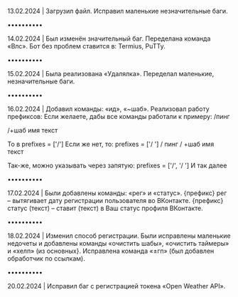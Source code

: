 13.02.2024 | Загрузил файл.
Исправил маленькие незначительные баги.

••••••••••

14.02.2024 | Был изменён значительный баг. Переделана команда «Влс». Бот без проблем ставится в: Termius, PuTTy.

••••••••••

15.02.2024 | Была реализована «Удалялка». Переделал маленькие, незначительные баги.

••••••••••

16.02.2024 | Добавил команды: «ид», «~шаб». Реализовал работу префиксов:
Если желаете, дабы все команды работали к примеру:
/пинг

/+шаб имя
текст

То в prefixes = ['/']
Если же нет, то: prefixes = ['/ ']
/ пинг
/ +шаб имя
текст

Так-же, можно указывать через запятую: prefixes = ['/', '/ ']
И так далее

••••••••••

17.02.2024 | Были добавлены команды: «рег» и «статус».
{префикс} рег – вытягивает дату регистрации пользователя во ВКонтакте.
{префикс} статус (текст) – ставит (текст) в Ваш статус профиля ВКонтакте.

••••••••••

18.02.2024 | Изменил способ регистрации. Были исправлены маленькие недочеты и добавлены команды «очистить шабы»,  «очистить таймеры» и «хелп» (из основных}. Исправлена команда «±гп» (был добавлен обработчик по ссылкам).

••••••••••

20.02.2024 | Исправил баг с регистрацией токена «Open Weather API».